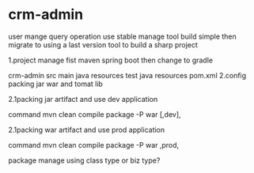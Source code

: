 # crm-admin
user mange query operation
use stable manage tool build simple then migrate to using a last version tool to build a sharp project

1.project manage fist maven spring boot then change to gradle

crm-admin
    src
        main
            java
            resources
        test
            java
            resources
    pom.xml
2.config packing jar war and tomat lib

2.1packing jar artifact and use dev application

command mvn clean compile package -P war [,dev],

2.1packing war artifact and use prod application

command mvn clean compile package -P war ,prod,

package manage using class type or biz type?
